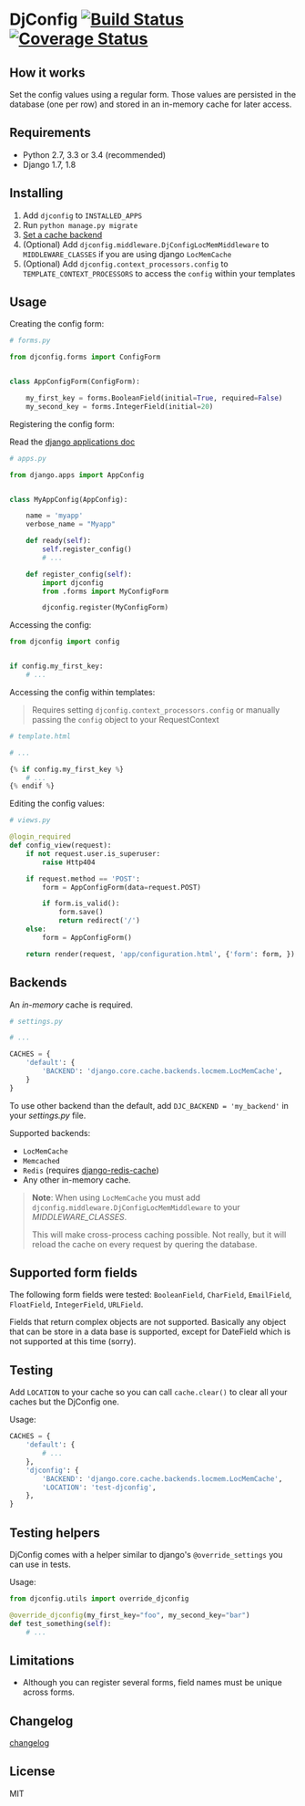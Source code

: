 # DjConfig [![Build Status](https://travis-ci.org/nitely/django-djconfig.png)](https://travis-ci.org/nitely/django-djconfig) [![Coverage Status](https://coveralls.io/repos/nitely/django-djconfig/badge.png?branch=master)](https://coveralls.io/r/nitely/django-djconfig?branch=master)

## How it works

Set the config values using a regular form.
Those values are persisted in the database (one per row)
and stored in an in-memory cache for later access.

## Requirements

* Python 2.7, 3.3 or 3.4 (recommended)
* Django 1.7, 1.8

## Installing

1. Add `djconfig` to `INSTALLED_APPS`
2. Run `python manage.py migrate`
3. [Set a cache backend](https://github.com/nitely/django-djconfig#backends)
4. (Optional) Add `djconfig.middleware.DjConfigLocMemMiddleware` to `MIDDLEWARE_CLASSES` if you are using django `LocMemCache`
5. (Optional) Add `djconfig.context_processors.config` to `TEMPLATE_CONTEXT_PROCESSORS` to access the `config` within your templates

## Usage

Creating the config form:

```python
# forms.py

from djconfig.forms import ConfigForm


class AppConfigForm(ConfigForm):

    my_first_key = forms.BooleanField(initial=True, required=False)
    my_second_key = forms.IntegerField(initial=20)
```

Registering the config form:

Read the [django applications doc](https://docs.djangoproject.com/en/1.8/ref/applications/)

```python
# apps.py

from django.apps import AppConfig


class MyAppConfig(AppConfig):

    name = 'myapp'
    verbose_name = "Myapp"

    def ready(self):
        self.register_config()
        # ...

    def register_config(self):
        import djconfig
        from .forms import MyConfigForm

        djconfig.register(MyConfigForm)
```

Accessing the config:

```python
from djconfig import config


if config.my_first_key:
    # ...
```

Accessing the config within templates:

> Requires setting `djconfig.context_processors.config` or
> manually passing the `config` object to your RequestContext

```python
# template.html

# ...

{% if config.my_first_key %}
    # ...
{% endif %}
```

Editing the config values:

```python
# views.py

@login_required
def config_view(request):
    if not request.user.is_superuser:
        raise Http404

    if request.method == 'POST':
        form = AppConfigForm(data=request.POST)

        if form.is_valid():
            form.save()
            return redirect('/')
    else:
        form = AppConfigForm()

    return render(request, 'app/configuration.html', {'form': form, })
```

## Backends

An *in-memory* cache is required.

```python
# settings.py

# ...

CACHES = {
    'default': {
        'BACKEND': 'django.core.cache.backends.locmem.LocMemCache',
    }
}
```

To use other backend than the default, add `DJC_BACKEND = 'my_backend'` in your *settings.py* file.

Supported backends:
* `LocMemCache`
* `Memcached`
* `Redis` (requires [django-redis-cache](https://github.com/sebleier/django-redis-cache))
* Any other in-memory cache.

>**Note**: When using `LocMemCache` you must add `djconfig.middleware.DjConfigLocMemMiddleware` to your *MIDDLEWARE_CLASSES*.
>
>This will make cross-process caching possible. Not really, but it will reload the cache on every request by quering the database.

## Supported form fields

The following form fields were tested: `BooleanField`, `CharField`, `EmailField`, `FloatField`, `IntegerField`, `URLField`.

Fields that return complex objects are not supported. Basically any object that can be store in a data base is supported, except for DateField which is not supported at this time (sorry).

## Testing

Add `LOCATION` to your cache so you can call `cache.clear()` to clear all your caches but the DjConfig one.

Usage:
```python
CACHES = {
    'default': {
        # ...
    },
    'djconfig': {
        'BACKEND': 'django.core.cache.backends.locmem.LocMemCache',
        'LOCATION': 'test-djconfig',
    },
}
```

## Testing helpers

DjConfig comes with a helper similar to django's `@override_settings` you can use in tests.

Usage:
```python
from djconfig.utils import override_djconfig

@override_djconfig(my_first_key="foo", my_second_key="bar")
def test_something(self):
    # ...
```

## Limitations

* Although you can register several forms, field names must be unique across forms.

## Changelog

[changelog](https://github.com/nitely/django-djconfig/blob/master/HISTORY.md)

## License

MIT